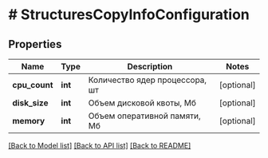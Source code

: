 # # StructuresCopyInfoConfiguration

## Properties

Name | Type | Description | Notes
------------ | ------------- | ------------- | -------------
**cpu_count** | **int** | Количество ядер процессора, шт | [optional]
**disk_size** | **int** | Объем дисковой квоты, Мб | [optional]
**memory** | **int** | Объем оперативной памяти, Мб | [optional]

[[Back to Model list]](../../README.md#models) [[Back to API list]](../../README.md#endpoints) [[Back to README]](../../README.md)

